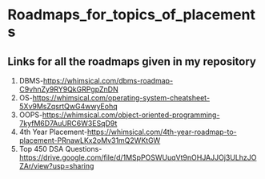 # Roadmaps_for_topics_of_placements
## Links for all the roadmaps given in my repository
1. DBMS-https://whimsical.com/dbms-roadmap-C9vhnZy9RY9QkGRPgpZnDN
2. OS-https://whimsical.com/operating-system-cheatsheet-5Xv9MsZqsrtQwG4wwyEohq
3. OOPS-https://whimsical.com/object-oriented-programming-7kyfM6D7AuURC6W3ESqD9t
4. 4th Year Placement-https://whimsical.com/4th-year-roadmap-to-placement-PRnawLKx2oMv31mQ2WKtGW
5. Top 450 DSA Questions-https://drive.google.com/file/d/1MSpPOSWUuqVt9nOHJAJJOj3ULhzJOZAr/view?usp=sharing
